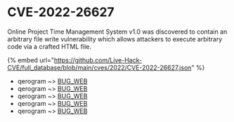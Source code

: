 # CVE-2022-26627

Online Project Time Management System v1.0 was discovered to contain an arbitrary file write vulnerability which allows attackers to execute arbitrary code via a crafted HTML file.

{% embed url="https://github.com/Live-Hack-CVE/full_database/blob/main/cves/2022/CVE-2022-26627.json" %}


* qerogram ~> [BUG_WEB](https://www.alice-snow.ru/2022/database/cve-2022-26627/bug_web-qerogram)
* qerogram ~> [BUG_WEB](https://www.alice-snow.ru/2022/database/cve-2022-26627/bug_web-qerogram)
* qerogram ~> [BUG_WEB](https://www.alice-snow.ru/2022/database/cve-2022-26627/bug_web-qerogram)
* qerogram ~> [BUG_WEB](https://www.alice-snow.ru/2022/database/cve-2022-26627/bug_web-qerogram)
* qerogram ~> [BUG_WEB](https://www.alice-snow.ru/2022/database/cve-2022-26627/bug_web-qerogram)